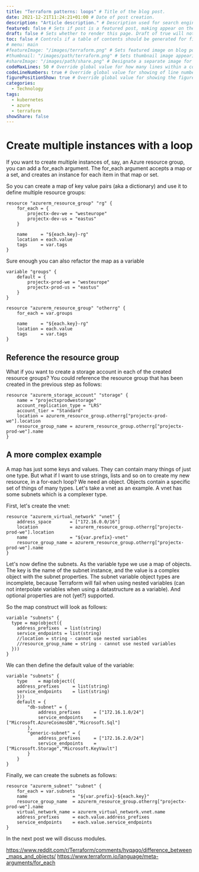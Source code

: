 ```yaml
---
title: "Terraform patterns: loops" # Title of the blog post.
date: 2021-12-21T11:24:21+01:00 # Date of post creation.
description: "Article description." # Description used for search engine.
featured: false # Sets if post is a featured post, making appear on the home page side bar.
draft: false # Sets whether to render this page. Draft of true will not be rendered.
toc: false # Controls if a table of contents should be generated for first-level links automatically.
# menu: main
#featureImage: "/images/terraform.png" # Sets featured image on blog post.
#thumbnail: "/images/path/terraform.png" # Sets thumbnail image appearing inside card on homepage.
#shareImage: "/images/path/share.png" # Designate a separate image for social media sharing.
codeMaxLines: 50 # Override global value for how many lines within a code block before auto-collapsing.
codeLineNumbers: true # Override global value for showing of line numbers within code block.
figurePositionShow: true # Override global value for showing the figure label.
categories:
  - Technology
tags:
  - kubernetes
  - azure
  - terraform
showShare: false
---
```


# Create multiple instances with a loop

If you want to create multiple instances of, say, an Azure resource group, you can add a for_each argument.
The for_each argument accepts a map or a set, and creates an instance for each item in that map or set.

So you can create a map of key value pairs (aka a dictionary) and use it to define multiple resource groups:

```
resource "azurerm_resource_group" "rg" {
    for_each = {
        projectx-dev-we = "westeurope"
        projectx-dev-us = "eastus"
    }
    
    name     = "${each.key}-rg"
    location = each.value
    tags     = var.tags
}
```

Sure enough you can also refactor the map as a variable

```
variable "groups" {
    default = {
        projectx-prod-we = "westeurope"
        projectx-prod-us = "eastus"
    }
}

resource "azurerm_resource_group" "otherrg" {
    for_each = var.groups

    name     = "${each.key}-rg"
    location = each.value
    tags     = var.tags
}
```

## Reference the resource group

What if you want to create a storage account in each of the created resource groups?
You could reference the resource group that has been created in the previous step as follows: 

```
resource "azurerm_storage_account" "storage" {
    name = "projectxprodwestorage"
    account_replication_type = "LRS"
    account_tier = "Standard"
    location = azurerm_resource_group.otherrg["projectx-prod-we"].location
    resource_group_name = azurerm_resource_group.otherrg["projectx-prod-we"].name
}
```

## A more complex example

A map has just some keys and values. They can contain many things of just one type.
But what if I want to use strings, lists and so on to create my new resource, in a for-each loop?
We need an object. Objects contain a specific set of things of many types.
Let's take a vnet as an example. A vnet has some subnets which is a complexer type.

First, let's create the vnet:

```hcl
resource "azurerm_virtual_network" "vnet" {
    address_space       = ["172.16.0.0/16"]
    location            = azurerm_resource_group.otherrg["projectx-prod-we"].location
    name                = "${var.prefix}-vnet"
    resource_group_name = azurerm_resource_group.otherrg["projectx-prod-we"].name
}
```

Let's now define the subnets.
As the variable type we use a map of objects. The key is the name of the subnet instance, and the value is a complex object with the subnet properties.
The subnet variable object types are incomplete, because Terraform will fail when using nested variables (can not interpolate variables when using a datastructure as a variable).
And optional properties are not (yet?) supported. 

So the map construct will look as follows:

```
variable "subnets" {
  type = map(object({
    address_prefixes  = list(string)
    service_endpoints = list(string)
    //location = string - cannot use nested variables
    //resource_group_name = string - cannot use nested variables 
  }))
}
```


We can then define the default value of the variable: 

```
variable "subnets" {
    type    = map(object({
    address_prefixes     = list(string)
    service_endpoints    = list(string)
    }))
    default = {
        "db-subnet" = {
            address_prefixes     = ["172.16.1.0/24"]
            service_endpoints    = ["Microsoft.AzureCosmosDB","Microsoft.Sql"]
        },
        "generic-subnet" = {
            address_prefixes     = ["172.16.2.0/24"]
            service_endpoints    = ["Microsoft.Storage","Microsoft.KeyVault"]
        }
    }
}
```

Finally, we can create the subnets as follows:

```
resource "azurerm_subnet" "subnet" {
    for_each = var.subnets
    name                 = "${var.prefix}-${each.key}"
    resource_group_name  = azurerm_resource_group.otherrg["projectx-prod-we"].name
    virtual_network_name = azurerm_virtual_network.vnet.name
    address_prefixes     = each.value.address_prefixes
    service_endpoints    = each.value.service_endpoints
}
```

In the next post we will discuss modules.


https://www.reddit.com/r/Terraform/comments/hyqago/difference_between_maps_and_objects/
https://www.terraform.io/language/meta-arguments/for_each